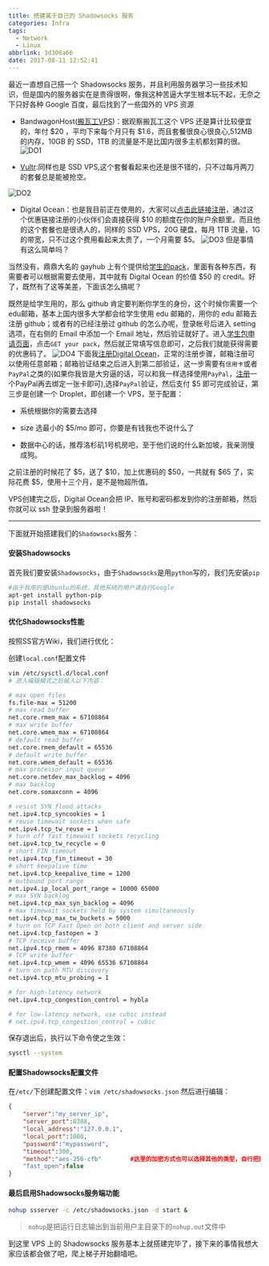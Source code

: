 ```yaml
---
title: 搭建属于自己的 Shadowsocks 服务
categories: Infra
tags:
  - Network
  - Linux
abbrlink: 3d308a66
date: 2017-08-11 12:52:41
---
```

最近一直想自己搭一个 Shadowsocks 服务，并且利用服务器学习一些技术知识，但是国内的服务器实在是贵得很啊，像我这种苦逼大学生根本玩不起，无奈之下只好各种 Google 百度，最后找到了一些国外的 VPS 资源

* BandwagonHost([搬瓦工VPS](http://banwagong.cn/fangan.html))：据观察搬瓦工这个 VPS 还是算计比较便宜的，年付 $20 ，平均下来每个月只有 $1.6，而且套餐很良心很良心,512MB 的内存，10GB 的 SSD，1TB 的流量是不是比国内很多主机都划算的很。
![DO1](https://blogpic.skyhive.tech/pic%2FDO1.png)  
<!--more-->
* [Vultr](https://www.vultr.com/):同样也是 SSD VPS,这个套餐看起来也还是很不错的，只不过每月两刀的套餐总是能被抢空。

![DO2](https://blogpic.skyhive.tech/pic%2FDO2.png)

* Digital Ocean：也是我目前正在使用的，大家可以[点击此链接注册](https://m.do.co/c/0b7931b5f2e8)，通过这个优惠链接注册的小伙伴们会直接获得 $10 的额度在你的账户余额里。而且他的这个套餐也是很诱人的，同样的 SSD VPS，20G 硬盘，每月 1TB 流量，1G 的带宽，只不过这个费用看起来太贵了，一个月需要 $5。
![DO3](https://blogpic.skyhive.tech/pic%2FDO3.png)
  但是事情有这么简单吗？

当然没有，鼎鼎大名的 gayhub 上有个提供给[学生的pack](https://education.github.com)，里面有各种东西，有需要者可以根据需要去使用，其中就有 Digital Ocean 的价值 $50 的 credit。好了，既然有了这等美差，下面该怎么搞呢？

既然是给学生用的，那么 github 肯定要判断你学生的身份，这个时候你需要一个edu邮箱，基本上国内很多大学都会给学生使用 edu 邮箱的，用你的 edu 邮箱去注册 github；或者有的已经注册过 github 的怎么办呢，登录帐号后进入 setting 选项，在右侧的 Email 中添加一个 Email 地址，然后验证就好了。进入[学生包申请页面](https://education.github.com)，点击`GET your pack`，然后就正常填写信息即可，之后我们就能获得需要的优惠码了。
![DO4](https://blogpic.skyhive.tech/pic%2FDO4.png)
下面我[注册Digital Ocean](https://m.do.co/c/0b7931b5f2e8)，正常的注册步骤，邮箱注册可以使用任意邮箱；邮箱验证结束之后进入到第二部验证，这一步需要有`信用卡`或者`PayPal`之类的(如果你我皆是大穷逼的话，可以和我一样选择使用`PayPal`，[注册](https://www.paypal.com)一个PayPal再去绑定一张卡即可),选择`PayPal`验证，然后支付 $5 即可完成验证，第三步是创建一个 Droplet，即创建一个 VPS，至于配置：

* 系统根据你的需要去选择

* size 选最小的 $5/mo 即可，你要是有钱我也不说什么了

* 数据中心的话，推荐洛杉矶1号机房吧，至于他们说的什么新加坡，我亲测慢成狗。

之前注册的时候花了 $5，送了 $10，加上优惠码的 $50，一共就有 $65 了，实际花费 $5，使用十三个月，是不是物超所值。

VPS创建完之后，Digital Ocean会把 IP、账号和密码都发到你的注册邮箱，然后你就可以 ssh 登录到服务器啦！

-----------------------------------------
下面就开始搭建我们的`Shadowsocks`服务：

#### 安装Shadowsocks

首先我们要安装`Shadowsocks`，由于`Shadowsocks`是用`python`写的，我们先安装`pip`

```bash
#由于我用的是Ubuntu的系统，其他系统的用户请自行Google
apt-get install python-pip
pip install shadowsocks
```

#### 优化Shadowsocks性能

按照SS官方Wiki，我们进行优化：

创建`local.conf`配置文件

```bash
vim /etc/sysctl.d/local.conf
# 进入编辑模式之后输入以下内容：

# max open files
fs.file-max = 51200
# max read buffer
net.core.rmem_max = 67108864
# max write buffer
net.core.wmem_max = 67108864
# default read buffer
net.core.rmem_default = 65536
# default write buffer
net.core.wmem_default = 65536
# max processor input queue
net.core.netdev_max_backlog = 4096
# max backlog
net.core.somaxconn = 4096

# resist SYN flood attacks
net.ipv4.tcp_syncookies = 1
# reuse timewait sockets when safe
net.ipv4.tcp_tw_reuse = 1
# turn off fast timewait sockets recycling
net.ipv4.tcp_tw_recycle = 0
# short FIN timeout
net.ipv4.tcp_fin_timeout = 30
# short keepalive time
net.ipv4.tcp_keepalive_time = 1200
# outbound port range
net.ipv4.ip_local_port_range = 10000 65000
# max SYN backlog
net.ipv4.tcp_max_syn_backlog = 4096
# max timewait sockets held by system simultaneously
net.ipv4.tcp_max_tw_buckets = 5000
# turn on TCP Fast Open on both client and server side
net.ipv4.tcp_fastopen = 3
# TCP receive buffer
net.ipv4.tcp_rmem = 4096 87380 67108864
# TCP write buffer
net.ipv4.tcp_wmem = 4096 65536 67108864
# turn on path MTU discovery
net.ipv4.tcp_mtu_probing = 1

# for high-latency network
net.ipv4.tcp_congestion_control = hybla

# for low-latency network, use cubic instead
# net.ipv4.tcp_congestion_control = cubic
```

保存退出后，执行以下命令使之生效：

```bash
sysctl --system
```

#### 配置Shadowsocks配置文件

在`/etc/`下创建配置文件：`vim /etc/shadowsocks.json`
然后进行编辑：

```json
{
    "server":"my_server_ip",
    "server_port":8388,
    "local_address":"127.0.0.1",
    "local_port":1080,
    "password":"mypassword",
    "timeout":300,
    "method":"aes-256-cfb"        #这里的加密方式也可以选择其他的类型，自行把握
    "fast_open":false
}
```

#### 最后启用Shadowsocks服务端功能

```bash
nohup ssserver -c /etc/shadowsocks.json -d start &
```

>`nohup`是把运行日志输出到当前用户主目录下的`nohup.out`文件中

到这里 VPS 上的 Shadowsocks 服务基本上就搭建完毕了，接下来的事情我想大家应该都会做了吧，爬上梯子开始翻墙吧。
